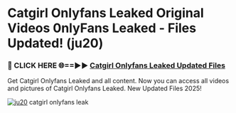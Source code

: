 # Catgirl Onlyfans Leaked Original Videos 0nlyFans Leaked - Files Updated! (ju20)

<h3>🔴 CLICK HERE 🌐==►► <a href="https://tinyurl.com/2wckxsce" rel="nofollow">Catgirl Onlyfans Leaked Updated Files</a></h3>

Get Catgirl Onlyfans Leaked and all content. Now you can access all videos and pictures of Catgirl Onlyfans Leaked. New Updated Files 2025!

[![ju20](https://i.imgur.com/AFduVYN.gif)](https://tinyurl.com/2wckxsce)
catgirl onlyfans leak